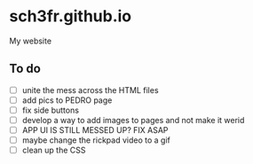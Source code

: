 # sch3fr.github.io
My website
## To do
- [ ] unite the mess across the HTML files
- [ ] add pics to PEDRO page
- [ ] fix side buttons
- [ ] develop a way to add images to pages and not make it werid
- [ ] APP UI IS STILL MESSED UP? FIX ASAP
- [ ] maybe change the rickpad video to a gif
- [ ] clean up the CSS
